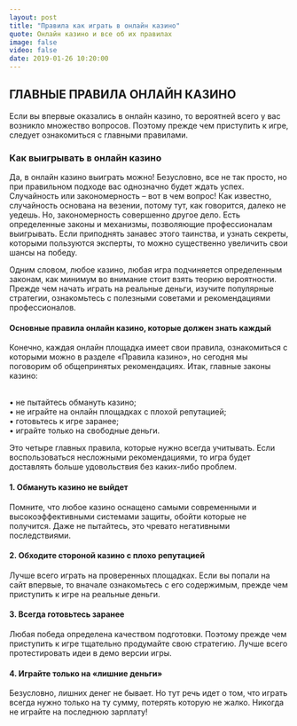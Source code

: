 ```yaml
---
layout: post
title: "Правила как играть в онлайн казино"
quote: Онлайн казино и все об их правилах 
image: false
video: false
date: 2019-01-26 10:20:00
---
```


## ГЛАВНЫЕ ПРАВИЛА ОНЛАЙН КАЗИНО

Если вы впервые оказались в онлайн казино, то вероятней всего у вас возникло множество вопросов. Поэтому прежде чем приступить к игре, следует ознакомиться с главными правилами. 

### Как выигрывать в онлайн казино

Да, в онлайн казино выиграть можно! Безусловно, все не так просто, но при правильном подходе вас однозначно будет ждать успех. Случайность или закономерность – вот в чем вопрос! Как известно, случайность основана на везении, потому тут, как говорится, далеко не уедешь. Но, закономерность совершенно другое дело. Есть определенные законы и механизмы, позволяющие профессионалам выигрывать. Если приподнять занавес этого таинства, и узнать секреты, которыми пользуются эксперты, то можно существенно увеличить свои шансы на победу. 

Одним словом, любое казино, любая игра подчиняется определенным законам, как минимум во внимание стоит взять теорию вероятности. Прежде чем начать играть на реальные деньги, изучите популярные стратегии, ознакомьтесь с полезными советами и рекомендациями профессионалов.

#### Основные правила онлайн казино, которые должен знать каждый

Конечно, каждая онлайн площадка имеет свои правила, ознакомиться с которыми можно в разделе «Правила казино», но сегодня мы поговорим об общепринятых рекомендациях. Итак, главные законы казино:

<br>• не пытайтесь обмануть казино;
<br>• не играйте на онлайн площадках с плохой репутацией;
<br>• готовьтесь к игре заранее;
<br>• играйте только на свободные деньги.

Это четыре главных правила, которые нужно всегда учитывать. Если воспользоваться несложными рекомендациями, то игра будет доставлять больше удовольствия без каких-либо проблем.

#### 1. Обмануть казино не выйдет

Помните, что любое казино оснащено самыми современными и высокоэффективными системами защиты, обойти которые не получится. Даже не пытайтесь, это чревато негативными последствиями. 

#### 2. Обходите стороной казино с плохо репутацией

Лучше всего играть на проверенных площадках. Если вы попали на сайт впервые, то вначале ознакомьтесь с его содержимым, прежде чем приступить к игре на реальные деньги. 

#### 3. Всегда готовьтесь заранее

Любая победа определена качеством подготовки. Поэтому прежде чем приступить к игре тщательно продумайте свою стратегию. Лучше всего протестировать идеи в демо версии игры.

#### 4. Играйте только на «лишние деньги»

Безусловно, лишних денег не бывает. Но тут речь идет о том, что играть всегда нужно только на ту сумму, потерять которую не жалко. Никогда не играйте на последнюю зарплату!